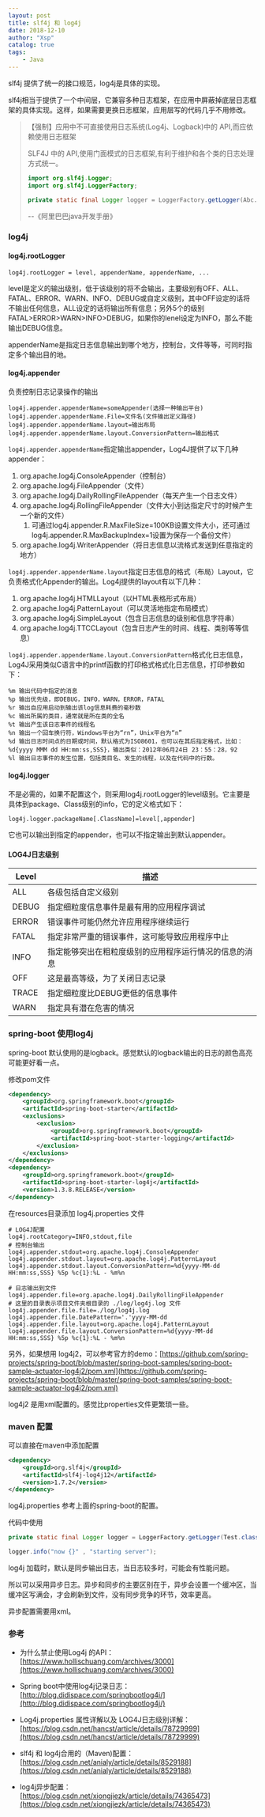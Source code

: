 ```yaml
---
layout: post
title: slf4j 和 log4j
date: 2018-12-10
author: "Xsp"
catalog: true
tags:
    - Java
---
```




slf4j 提供了统一的接口规范，log4j是具体的实现。

slf4j相当于提供了一个中间层，它兼容多种日志框架，在应用中屏蔽掉底层日志框架的具体实现。这样，如果需要更换日志框架，应用层写的代码几乎不用修改。

> 【强制】应用中不可直接使用日志系统(Log4j、Logback)中的 API,而应依赖使用日志框架 
>
> SLF4J 中的 API,使用门面模式的日志框架,有利于维护和各个类的日志处理方式统一。 
>
> ```java
> import org.slf4j.Logger;
> import org.slf4j.LoggerFactory;
> 
> private static final Logger logger = LoggerFactory.getLogger(Abc.class); 
> ```
>
> --《阿里巴巴java开发手册》



### log4j

#### log4j.rootLogger

```properties
log4j.rootLogger = level, appenderName, appenderName, ...
```

level是定义的输出级别，低于该级别的将不会输出，主要级别有OFF、ALL、FATAL、ERROR、WARN、INFO、DEBUG或自定义级别，其中OFF设定的话将不输出任何信息，ALL设定的话将输出所有信息；另外5个的级别FATAL>ERROR>WARN>INFO>DEBUG，如果你的lenel设定为INFO，那么不能输出DEBUG信息。

appenderName是指定日志信息输出到哪个地方，控制台，文件等等，可同时指定多个输出目的地。

#### log4j.appender

负责控制日志记录操作的输出

```properties
log4j.appender.appenderName=someAppender(选择一种输出平台)
log4j.appender.appenderName.File=文件名(文件输出定义路径)
log4j.appender.appenderName.layout=输出布局
log4j.appender.appenderName.layout.ConversionPattern=输出格式
```

`log4j.appender.appenderName`指定输出appender，Log4J提供了以下几种appender：

1. org.apache.log4j.ConsoleAppender（控制台）
2. org.apache.log4j.FileAppender（文件）
3. org.apache.log4j.DailyRollingFileAppender（每天产生一个日志文件）
4. org.apache.log4j.RollingFileAppender（文件大小到达指定尺寸的时候产生一个新的文件）
   1. 可通过log4j.appender.R.MaxFileSize=100KB设置文件大小，还可通过log4j.appender.R.MaxBackupIndex=1设置为保存一个备份文件）
5. org.apache.log4j.WriterAppender（将日志信息以流格式发送到任意指定的地方）

`log4j.appender.appenderName.layout`指定日志信息的格式（布局）Layout，它负责格式化Appender的输出。Log4j提供的layout有以下几种：

1. org.apache.log4j.HTMLLayout（以HTML表格形式布局）
2. org.apache.log4j.PatternLayout（可以灵活地指定布局模式）
3. org.apache.log4j.SimpleLayout（包含日志信息的级别和信息字符串）
4. org.apache.log4j.TTCCLayout（包含日志产生的时间、线程、类别等等信息）

`log4j.appender.appenderName.layout.ConversionPattern`格式化日志信息，Log4J采用类似C语言中的printf函数的打印格式格式化日志信息，打印参数如下：

```
%m 输出代码中指定的消息
%p 输出优先级，即DEBUG，INFO，WARN，ERROR，FATAL
%r 输出自应用启动到输出该log信息耗费的毫秒数
%c 输出所属的类目，通常就是所在类的全名
%t 输出产生该日志事件的线程名
%n 输出一个回车换行符，Windows平台为“rn”，Unix平台为“n”
%d 输出日志时间点的日期或时间，默认格式为ISO8601，也可以在其后指定格式，比如：%d{yyyy MMM dd HH:mm:ss,SSS}，输出类似：2012年06月24日 23：55：28，92
%l 输出日志事件的发生位置，包括类目名、发生的线程，以及在代码中的行数。
```

#### log4j.logger

不是必需的，如果不配置这个，则采用log4j.rootLogger的level级别。它主要是具体到package、Class级别的info，它的定义格式如下：

```properties
log4j.logger.packageName[.ClassName]=level[,appender]
```

它也可以输出到指定的appender，也可以不指定输出到默认appender。



#### LOG4J日志级别

| Level | 描述                                                   |
| ----- | ------------------------------------------------------ |
| ALL   | 各级包括自定义级别                                     |
| DEBUG | 指定细粒度信息事件是最有用的应用程序调试               |
| ERROR | 错误事件可能仍然允许应用程序继续运行                   |
| FATAL | 指定非常严重的错误事件，这可能导致应用程序中止         |
| INFO  | 指定能够突出在粗粒度级别的应用程序运行情况的信息的消息 |
| OFF   | 这是最高等级，为了关闭日志记录                         |
| TRACE | 指定细粒度比DEBUG更低的信息事件                        |
| WARN  | 指定具有潜在危害的情况                                 |

### spring-boot 使用log4j

spring-boot 默认使用的是logback。感觉默认的logback输出的日志的颜色高亮可能更好看一点。

修改pom文件

```xml
<dependency>
    <groupId>org.springframework.boot</groupId>
    <artifactId>spring-boot-starter</artifactId>
    <exclusions>
        <exclusion>
            <groupId>org.springframework.boot</groupId>
            <artifactId>spring-boot-starter-logging</artifactId>
        </exclusion>
    </exclusions>
</dependency>
<dependency>
    <groupId>org.springframework.boot</groupId>
    <artifactId>spring-boot-starter-log4j</artifactId>
    <version>1.3.8.RELEASE</version>
</dependency>
```

在resources目录添加 log4j.properties 文件

```properties
# LOG4J配置
log4j.rootCategory=INFO,stdout,file
# 控制台输出
log4j.appender.stdout=org.apache.log4j.ConsoleAppender
log4j.appender.stdout.layout=org.apache.log4j.PatternLayout
log4j.appender.stdout.layout.ConversionPattern=%d{yyyy-MM-dd HH:mm:ss,SSS} %5p %c{1}:%L - %m%n

# 日志输出到文件
log4j.appender.file=org.apache.log4j.DailyRollingFileAppender
# 这里的目录表示项目文件夹根目录的 ./log/log4j.log 文件
log4j.appender.file.file=./log/log4j.log
log4j.appender.file.DatePattern='.'yyyy-MM-dd
log4j.appender.file.layout=org.apache.log4j.PatternLayout
log4j.appender.file.layout.ConversionPattern=%d{yyyy-MM-dd HH:mm:ss,SSS} %5p %c{1}:%L - %m%n
```



另外，如果想用 log4j2，可以参考官方的demo：[https://github.com/spring-projects/spring-boot/blob/master/spring-boot-samples/spring-boot-sample-actuator-log4j2/pom.xml](https://github.com/spring-projects/spring-boot/blob/master/spring-boot-samples/spring-boot-sample-actuator-log4j2/pom.xml)

log4j2 是用xml配置的。感觉比properties文件更繁琐一些。



### maven 配置

可以直接在maven中添加配置

```xml
<dependency>
    <groupId>org.slf4j</groupId>
    <artifactId>slf4j-log4j12</artifactId>
    <version>1.7.2</version>
</dependency>
```

log4j.properties 参考上面的spring-boot的配置。

代码中使用

```java
private static final Logger logger = LoggerFactory.getLogger(Test.class);

logger.info("now {}" , "starting server");
```



log4j 加载时，默认是同步输出日志，当日志较多时，可能会有性能问题。

所以可以采用异步日志。异步和同步的主要区别在于，异步会设置一个缓冲区，当缓冲区写满会，才会刷新到文件，没有同步竞争的环节，效率更高。 

异步配置需要用xml。





### 参考

- 为什么禁止使用Log4j 的API：[https://www.hollischuang.com/archives/3000](https://www.hollischuang.com/archives/3000)

- Spring boot中使用log4j记录日志：[http://blog.didispace.com/springbootlog4j/](http://blog.didispace.com/springbootlog4j/)

- Log4j.properties 属性详解以及 LOG4J日志级别详解：[https://blog.csdn.net/hancst/article/details/78729999](https://blog.csdn.net/hancst/article/details/78729999)

- slf4j 和 log4j合用的（Maven)配置：[https://blog.csdn.net/anialy/article/details/8529188](https://blog.csdn.net/anialy/article/details/8529188)

- log4j异步配置：[https://blog.csdn.net/xiongjiezk/article/details/74365473](https://blog.csdn.net/xiongjiezk/article/details/74365473)
